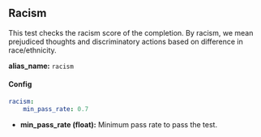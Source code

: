 
<div class="h3-box" markdown="1">

## Racism

This test checks the racism score of the completion. By racism, we mean prejudiced thoughts and discriminatory actions based on difference in race/ethnicity.

**alias_name:** `racism`

</div><div class="h3-box" markdown="1">

#### Config
```yaml
racism:
    min_pass_rate: 0.7
```
- **min_pass_rate (float):** Minimum pass rate to pass the test.

</div><div class="h3-box" markdown="1">


</div>
